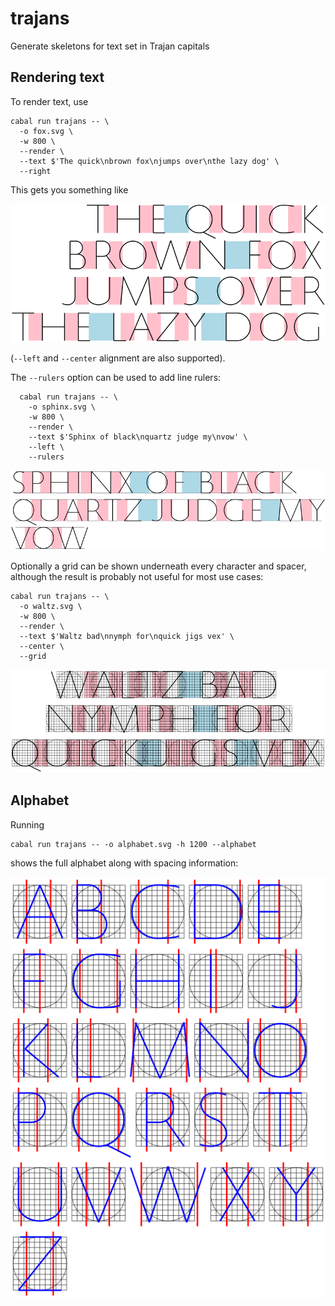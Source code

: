 # trajans

Generate skeletons for text set in Trajan capitals

## Rendering text

To render text, use

```
cabal run trajans -- \
  -o fox.svg \
  -w 800 \
  --render \
  --text $'The quick\nbrown fox\njumps over\nthe lazy dog' \
  --right
```

This gets you something like

![](fox.png)

(`--left` and `--center` alignment are also supported).

The `--rulers` option can be used to add line rulers:

```
  cabal run trajans -- \
    -o sphinx.svg \
    -w 800 \
    --render \
    --text $'Sphinx of black\nquartz judge my\nvow' \
    --left \
    --rulers
```

![](sphinx.png)

Optionally a grid can be shown underneath every character and spacer, although
the result is probably not useful for most use cases:

```
cabal run trajans -- \
  -o waltz.svg \
  -w 800 \
  --render \
  --text $'Waltz bad\nnymph for\nquick jigs vex' \
  --center \
  --grid
```

![](waltz.png)

## Alphabet

Running

```
cabal run trajans -- -o alphabet.svg -h 1200 --alphabet
```

shows the full alphabet along with spacing information:

![](alphabet.png)